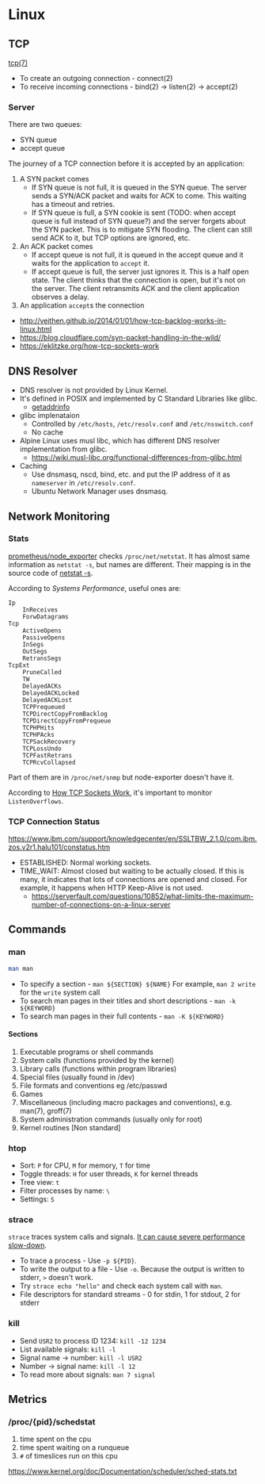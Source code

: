 # Linux

## TCP

[tcp(7)](http://man7.org/linux/man-pages/man7/tcp.7.html)

- To create an outgoing connection - connect(2)
- To receive incoming connections - bind(2) -> listen(2) -> accept(2)

### Server

There are two queues:

- SYN queue
- accept queue

The journey of a TCP connection before it is accepted by an application:

1. A SYN packet comes
    - If SYN queue is not full, it is queued in the SYN queue. The server sends a SYN/ACK packet and waits for ACK to come. This waiting has a timeout and retries.
    - If SYN queue is full, a SYN cookie is sent (TODO: when accept queue is full instead of SYN queue?) and the server forgets about the SYN packet. This is to mitigate SYN flooding. The client can still send ACK to it, but TCP options are ignored, etc.
2. An ACK packet comes
    - If accept queue is not full, it is queued in the accept queue and it waits for the application to `accept` it.
    - If accept queue is full, the server just ignores it. This is a half open state. The client thinks that the connection is open, but it's not on the server. The client retransmits ACK and the client application observes a delay.
3. An application `accept`s the connection

- http://veithen.github.io/2014/01/01/how-tcp-backlog-works-in-linux.html
- https://blog.cloudflare.com/syn-packet-handling-in-the-wild/
- https://eklitzke.org/how-tcp-sockets-work

## DNS Resolver

- DNS resolver is not provided by Linux Kernel.
- It's defined in POSIX and implemented by C Standard Libraries like glibc.
  - [getaddrinfo](https://en.wikibooks.org/wiki/C_Programming/POSIX_Reference/netdb.h/getaddrinfo)
- glibc implenataion
  - Controlled by `/etc/hosts`, `/etc/resolv.conf` and `/etc/nsswitch.conf`
  - No cache
- Alpine Linux uses musl libc, which has different DNS resolver implementation from glibc.
  - https://wiki.musl-libc.org/functional-differences-from-glibc.html
- Caching
  - Use dnsmasq, nscd, bind, etc. and put the IP address of it as `nameserver` in `/etc/resolv.conf`.
  - Ubuntu Network Manager uses dnsmasq.

## Network Monitoring

### Stats

[prometheus/node_exporter](https://github.com/prometheus/node_exporter) checks `/proc/net/netstat`. It has almost same information as `netstat -s`, but names are different. Their mapping is in the source code of [netstat -s](https://github.com/ecki/net-tools/blob/master/statistics.c).

According to *Systems Performance*, useful ones are:

```
Ip
	InReceives
	ForwDatagrams
Tcp
	ActiveOpens
	PassiveOpens
	InSegs
	OutSegs
	RetransSegs
TcpExt
	PruneCalled
	TW
	DelayedACKs
	DelayedACKLocked
	DelayedACKLost
	TCPPrequeued
	TCPDirectCopyFromBacklog
	TCPDirectCopyFromPrequeue
	TCPHPHits
	TCPHPAcks
	TCPSackRecovery
	TCPLossUndo
	TCPFastRetrans
	TCPRcvCollapsed
```

Part of them are in `/proc/net/snmp` but node-exporter doesn't have it.

According to [How TCP Sockets Work](https://eklitzke.org/how-tcp-sockets-work), it's important to monitor `ListenOverflows`.

### TCP Connection Status

https://www.ibm.com/support/knowledgecenter/en/SSLTBW_2.1.0/com.ibm.zos.v2r1.halu101/constatus.htm

- ESTABLISHED: Normal working sockets.
- TIME_WAIT: Almost closed but waiting to be actually closed. If this is many, it indicates that lots of connections are opened and closed. For example, it happens when HTTP Keep-Alive is not used.
  - https://serverfault.com/questions/10852/what-limits-the-maximum-number-of-connections-on-a-linux-server

## Commands

### man

```sh
man man
```

- To specify a section - `man ${SECTION} ${NAME}` For example, `man 2 write` for the `write` system call
- To search man pages in their titles and short descriptions - `man -k ${KEYWORD}`
- To search man pages in their full contents - `man -K ${KEYWORD}`

#### Sections

1. Executable programs or shell commands
2. System calls (functions provided by the kernel)
3. Library calls (functions within program libraries)
4. Special files (usually found in /dev)
5. File formats and conventions eg /etc/passwd
6. Games
7. Miscellaneous (including macro packages and conventions), e.g. man(7), groff(7)
8. System administration commands (usually only for root)
9. Kernel routines [Non standard]

### htop

- Sort: `P` for CPU, `M` for memory, `T` for time
- Toggle threads: `H` for user threads, `K` for kernel threads
- Tree view: `t`
- Filter processes by name: `\`
- Settings: `S`

### strace

`strace` traces system calls and signals. [It can cause severe performance slow-down](http://www.brendangregg.com/blog/2014-05-11/strace-wow-much-syscall.html).

- To trace a process - Use `-p ${PID}`.
- To write the output to a file - Use `-o`. Because the output is written to stderr, `>` doesn't work.
- Try `strace echo "hello"` and check each system call with `man`.
- File descriptors for standard streams - 0 for stdin, 1 for stdout, 2 for stderr

### kill

- Send `USR2` to process ID 1234: `kill -12 1234`
- List available signals: `kill -l`
- Signal name -> number: `kill -l USR2`
- Number -> signal name: `kill -l 12`
- To read more about signals: `man 7 signal`

## Metrics

### /proc/{pid}/schedstat

1. time spent on the cpu
2. time spent waiting on a runqueue
3. `#` of timeslices run on this cpu

https://www.kernel.org/doc/Documentation/scheduler/sched-stats.txt
